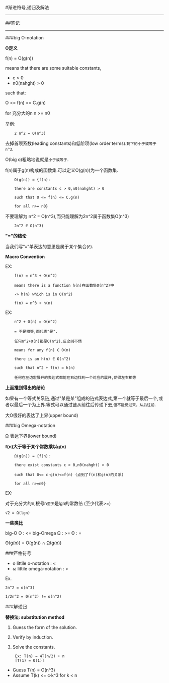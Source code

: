 #渐进符号,递归及解法

---

##笔记

---

###big O-notation

**O定义**

f(n) = O(g(n))

means that there are some suitable constants,

* c > 0
* n0(nahght) > 0

such that:

O <= f(n) <= C.g(n) 

for 充分大的n n >= n0

举例:

		2 n^2 = O(n^3)

去掉首项系数(leading constants)和低阶项(low order terms).`剩下的小于或等于n^3`.

O(big o)粗略地说就是`小于或等于`.


f(n)属于g(n)构成的函数集.可以定义O(g(n))为一个函数集.

		O(g(n)) = {f(n):
		
		there are constants c > 0,n0(nahght) > 0
		
		such that O <= f(n) <= C.g(n) 
		
		for all n>= n0}


不要理解为 n^2 = O(n^3),而只能理解为2n^2属于函数集O(n^3)

		2n^2 ∈ O(n^3)
		

**"="的结论**

当我们写"`=`"单表达的意思是属于某个集合(`∈`).


**Macro Convention**

EX: 
		
		f(n) = n^3 + O(n^2)
		
		means there is a function h(n)在函数集O(n^2)中
		
		-> h(n) which is in O(n^2)
		
		f(n) = n^3 + h(n)
		
EX:
		
		
		n^2 + O(n) = O(n^2)
		
		= 不是相等,而代表"是".
		
		任何n^2+O(n)都是O(n^2),反之则不然
		
		means for any f(n) ∈ O(n)
		
		there is an h(n) ∈ O(n^2)
		
		such that n^2 + f(n) = h(n)
		
		任何在左边宏展开的表达式都能在右边找到一个对应的展开,使得左右相等
		

**上面推到得出的结论**

如果有一个等式关系链,通过"某是某"组成的链式表达式,第一个就等于最后一个,或者以最后一个为上界.等式可以通过链从前往后传递下去,`但不能反过来，从后往前`.


大O很好的表达了上界(upper bound)

###big Omega-notation

Ω 表达下界(lower bound)

**f(n)大于等于某个常数乘以g(n)**

		Ω(g(n)) = {f(n):
		
		there exist constants c > 0,n0(nahght) > 0
		
		such that 0<= c·g(n)<=f(n) (点到了f(n)和g(n)的关系)
		
		for all n>=n0}
		
EX:

对于充分大的n,根号n`至少`是lgn的常数倍 (至少代表>=)
	
	√2 = Ω(lgn)

**一些类比**

big-O O : <=
big-Omega Ω : >=
Θ : =

Θ(g(n)) = O(g(n)) ∩ Ω(g(n))


###严格符号

* o littile o-notation : <
* ω littile omega-notation : >

Ex.

	2n^2 = o(n^3)
	
	1/2n^2 = Θ(n^2) != o(n^2)

###解递归

**替换法: substitution method**

1. Guess the form of the solution.
2. Verify by induction.
3. Solve the constants.

		Ex: T(n) = 4T(n/2) + n
		[T(1) = Θ(1)]

* Guess T(n) = O(n^3)
* Assume T(k) <= c·k^3 for k < n


	
	
		
		
		


		




		

